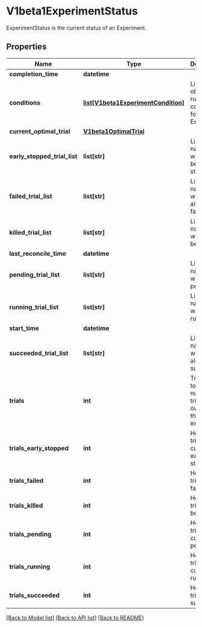 # V1beta1ExperimentStatus

ExperimentStatus is the current status of an Experiment.
## Properties
Name | Type | Description | Notes
------------ | ------------- | ------------- | -------------
**completion_time** | **datetime** |  | [optional] 
**conditions** | [**list[V1beta1ExperimentCondition]**](V1beta1ExperimentCondition.md) | List of observed runtime conditions for this Experiment. | [optional] 
**current_optimal_trial** | [**V1beta1OptimalTrial**](V1beta1OptimalTrial.md) |  | [optional] 
**early_stopped_trial_list** | **list[str]** | List of trial names which have been early stopped. | [optional] 
**failed_trial_list** | **list[str]** | List of trial names which have already failed. | [optional] 
**killed_trial_list** | **list[str]** | List of trial names which have been killed. | [optional] 
**last_reconcile_time** | **datetime** |  | [optional] 
**pending_trial_list** | **list[str]** | List of trial names which are pending. | [optional] 
**running_trial_list** | **list[str]** | List of trial names which are running. | [optional] 
**start_time** | **datetime** |  | [optional] 
**succeeded_trial_list** | **list[str]** | List of trial names which have already succeeded. | [optional] 
**trials** | **int** | Trials is the total number of trials owned by the experiment. | [optional] 
**trials_early_stopped** | **int** | How many trials are currently early stopped. | [optional] 
**trials_failed** | **int** | How many trials have failed. | [optional] 
**trials_killed** | **int** | How many trials have been killed. | [optional] 
**trials_pending** | **int** | How many trials are currently pending. | [optional] 
**trials_running** | **int** | How many trials are currently running. | [optional] 
**trials_succeeded** | **int** | How many trials have succeeded. | [optional] 

[[Back to Model list]](../README.md#documentation-for-models) [[Back to API list]](../README.md#documentation-for-api-endpoints) [[Back to README]](../README.md)


